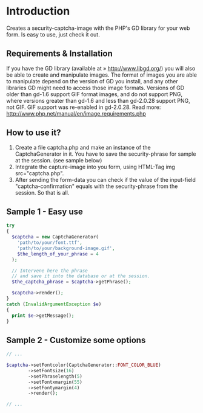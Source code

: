 Introduction
============
Creates a security-captcha-image with the PHP's GD library for your web form. Is easy to use, just check it out.

Requirements & Installation
---------------------------

If you have the GD library (available at » http://www.libgd.org/) you will also be able to create and manipulate
images. The format of images you are able to manipulate depend on the version of GD you install, and any other
libraries GD might need to access those image formats. Versions of GD older than gd-1.6 support GIF format images,
and do not support PNG, where versions greater than gd-1.6 and less than gd-2.0.28 support PNG, not GIF.
GIF support was re-enabled in gd-2.0.28. Read more: http://www.php.net/manual/en/image.requirements.php


How to use it?
--------------
1. Create a file captcha.php and make an instance of the CaptchaGenerator in it. You have to save the security-phrase for sample at the session. (see sample below) 
2. Integrate the capture-image into you form, using HTML-Tag img src="captcha.php".
3. After sending the form-data you can check if the value of the input-field "captcha-confirmation" equals with the security-phrase from the session. So that is all.


Sample 1 - Easy use
-------------------
```php
try
{
  $captcha = new CaptchaGenerator(
    'path/to/your/font.ttf',
    'path/to/your/background-image.gif',
    $the_length_of_your_phrase = 4
  );

  // Intervene here the phrase
  // and save it into the database or at the session.
  $the_captcha_phrase = $captcha->getPhrase();

  $captcha->render();
}
catch (InvalidArgumentException $e)
{
  print $e->getMessage();
}
```


Sample 2 - Customize some options
---------------------------------
```php
// ...

$captcha->setFontcolor(CaptchaGenerator::FONT_COLOR_BLUE)
        ->setFontsize(16)
        ->setPhraselength(5)
        ->setFontxmargin(55)
        ->setFontymargin(4)
        ->render();

// ...
```